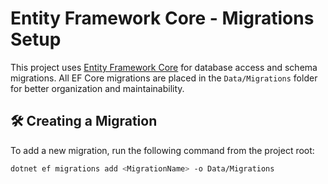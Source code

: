 # Entity Framework Core - Migrations Setup

This project uses [Entity Framework Core](https://learn.microsoft.com/en/ef/core/) for database access and schema migrations. All EF Core migrations are placed in the `Data/Migrations` folder for better organization and maintainability.

## 🛠 Creating a Migration

To add a new migration, run the following command from the project root:

```bash
dotnet ef migrations add <MigrationName> -o Data/Migrations
